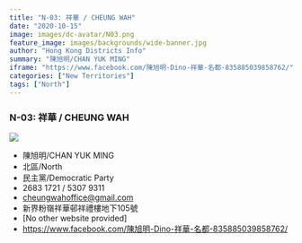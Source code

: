 ```yaml
---
title: "N-03: 祥華 / CHEUNG WAH"
date: "2020-10-15"
image: images/dc-avatar/N03.png
feature_image: images/backgrounds/wide-banner.jpg
author: "Hong Kong Districts Info"
summary: "陳旭明/CHAN YUK MING"
iframe: "https://www.facebook.com/陳旭明-Dino-祥華-名都-835885039858762/"
categories: ["New Territories"]
tags: ["North"]
---
```


### N-03: 祥華 / CHEUNG WAH  
![](/images/dc-avatar/N03.png)  

 - 陳旭明/CHAN YUK MING  
 - 北區/North  
 - 民主黨/Democratic Party  
 - 2683 1721 / 5307 9311  
 - cheungwahoffice@gmail.com  
 - 新界粉嶺祥華邨祥禮樓地下105號  
 - [No other website provided]  
 - https://www.facebook.com/陳旭明-Dino-祥華-名都-835885039858762/
